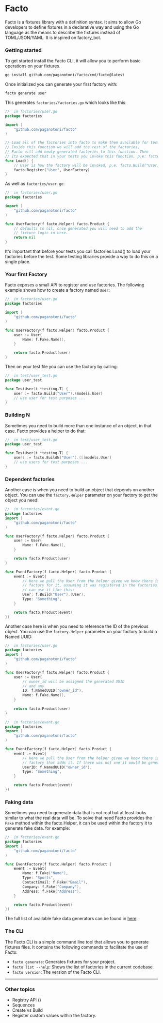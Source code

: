 # Facto

Facto is a fixtures library with a definition syntax. It aims to allow Go developers to define fixtures in a declarative way and using the Go language as the means to describe the fixtures instead of TOML/JSON/YAML. It is inspired on factory_bot.

### Getting started

To get started install the Facto CLI, it will allow you to perform basic operations on your fixtures.

```sh
go install github.com/paganotoni/facto/cmd/facto@latest
```

Once initialized you can generate your first factory with:

```sh
facto generate user
```

This generates `factories/factories.go` which looks like this:
```go
//  in factories/user.go
package factories

import (
    "github.com/paganotoni/facto"
)

// Load all of the factories into facto to make them available for tests.
// Inside this function we will add the rest of the factories, 
// Facto will add newly generated factories to this function. Then 
// Its expected that in your tests you invoke this function, p.e: factories.Load()
func Load() {
    // User is how the factory will be invoked, p.e. facto.Build("User)
    facto.Register("User", UserFactory)
}

```

As well as `factories/user.go`:

```go
//  in factories/user.go
package factories

import (
    "github.com/paganotoni/facto"
)

func UserFactory(f facto.Helper) facto.Product {
    // defaults to nil, once generated you will need to add the 
    // fixture logic in here.
    return nil
}
```

It's important that before your tests you call factories.Load() to load your factories before the test. Some testing libraries provide a way to do this on a single place.

### Your first Factory

Facto exposes a small API to register and use factories. The following example shows how to create a factory named `User`:

```go
//  in factories/user.go
package factories

import (
    "github.com/paganotoni/facto"
)

func UserFactory(f facto.Helper) facto.Product {
    user := User{
        Name: f.Fake.Name(),
    }

    return facto.Product(user)
}
```

Then on your test file you can use the factory by calling:

```go
//  in test/user_test.go
package user_test

func TestUser(t *testing.T) {
    user := facto.Build("User").(models.User)
    // use user for test purposes ...
}
```

### Building N   
Sometimes you need to build more than one instance of an object, in that case. Facto provides a helper to do that:

```go
//  in test/user_test.go
package user_test

func TestUser(t *testing.T) {
    users := facto.BuildN("User").([]models.User)
    // use users for test purposes ...
}

```

### Dependent factories

Another case is when you need to build an object that depends on another object. You can use the `factory.Helper` parameter on your factory to get the object you need:

```go
//  in factories/event.go
package factories
import (
    "github.com/paganotoni/facto"
)

func UserFactory(f facto.Helper) facto.Product {
    user := User{
        Name: f.Fake.Name(),
    }

    return facto.Product(user)
}

func EventFactory(f facto.Helper) facto.Product {
    event := Event{
        // Here we pull the User from the helper given we know there is a 
        // factory for it, assuming it was registered in the factories.Load() as `User` we
        // can use it like this:
        User: f.Build("User").(User),
        Type: "Something",
    }

    return facto.Product(event)
})
```

Another case here is when you need to reference the ID of the previous object. You can use the `factory.Helper` parameter on your factory to build a Named UUID:

```go
//  in factories/user.go
package factories
import (
    "github.com/paganotoni/facto"
)

func UserFactory(f facto.Helper) facto.Product {
    user := User{
        // owner_id will be assigned the generated UUID 
        // and any 
        ID: f.NamedUUID("owner_id"),
        Name: f.Fake.Name(),
    }
    
    return facto.Product(user)
}

//  in factories/event.go
package factories
import (
    "github.com/paganotoni/facto"
)

func EventFactory(f facto.Helper) facto.Product {
    event := Event{
        // Here we pull the User from the helper given we know there is a 
        // factory that adds it. If there was not one it would be generated new.
        UserID: f.NamedUUID("owner_id"),
        Type: "Something",
    }

    return facto.Product(event)
})
```

### Faking data

Sometimes you need to generate data that is not real but at least looks similar to what the real data will be. To solve that need Facto provides the `Fake` method within the facto.Helper, it can be used within the factory it to generate fake data. for example:

```go
//  in factories/event.go
package factories
import (
    "github.com/paganotoni/facto"
)

func EventFactory(f facto.Helper) facto.Product {
    event := Event{
        Name: f.Fake("Name"),
        Type: "Sports",
        ContactEmail: f.Fake("Email"),
        Company: f.Fake("Company"),
        Address: f.Fake("Address"),
    }

    return facto.Product(event)
})
```

The full list of available fake data generators can be found in [here](link-to-repo).

### The CLI

The Facto CLI is a simple command line tool that allows you to generate fixtures files. It contains the following commands to facilitate the use of Facto:

 * `facto generate`: Generates fixtures for your project.
 * `facto list --help`: Shows the list of factories in the current codebase.
 * `facto version`: The version of the Facto CLI.


-------------

### Other topics

- Registry API ()
- Sequences
- Create vs Build
- Register custom values within the factory.
